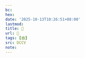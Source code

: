 ```yaml
---
bc:
hex:
date: '2025-10-13T10:26:51+08:00'
lastmod:
title: 􂣊
url: 􂣊
tags: [齒]
src: DCCV
note:
---
```

